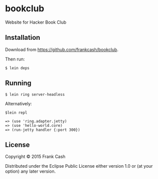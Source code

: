 # bookclub

Website for Hacker Book Club

## Installation

Download from https://github.com/frankcash/bookclub.

Then run:

```
$ lein deps
```

## Running

```
$ lein ring server-headless
```


Alternatively:

```
$lein repl

=> (use 'ring.adapter.jetty)
=> (use 'hello-world.core)
=> (run-jetty handler {:port 300})
```

## License

Copyright © 2015 Frank Cash

Distributed under the Eclipse Public License either version 1.0 or (at
your option) any later version.
